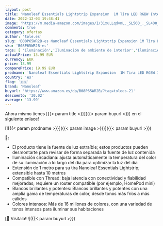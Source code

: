```yaml
---
layout: post
title: 'Nanoleaf Essentials Lightstrip Expansion  1M Tira LED RGBW Inteligente Adicional - Luces Led 16M Colores Thread y Bluetooth  Compatible con Google Home Apple  para Decoración Habitación y Gaming'
date: 2022-12-03 19:48:41
image: 'https://m.media-amazon.com/images/I/31xuLLqdvmL._SL500_._SL400_.jpg'
comments: true
category: ofertas
author: 'tole.es'
slug: 'B08P65WR2B-es Nanoleaf Essentials Lightstrip Expansion 1M Tira LED RGBW...'
sku: 'B08P65WR2B-es'
tags: [ 'Iluminación','Iluminación de ambiente de interior','Iluminación de interior','Iluminación decorativa y para usos específicos de interior','apple','nanoleaf','🇪🇸', ]
actualPrice: 13.99 EUR
currency: EUR
price: 13.99
comparePrice: 19.99 EUR
prodname: 'Nanoleaf Essentials Lightstrip Expansion  1M Tira LED RGBW Inteligente Adicional - Luces Led 16M Colores Thread y Bluetooth  Compatible con Google Home Apple  para Decoración Habitación y Gaming'
country: 'es'
flag: '🇪🇸'
brand: 'Nanoleaf'
buyurl: 'https://www.amazon.es/dp/B08P65WR2B/?tag=tolees-21'
descuento: '30.02'
average: '13.99'
---
```


Ahora mismo tienes [{{< param title >}}]({{< param buyurl >}}) en el siguiente enlace!

[![{{< param prodname >}}]({{< param image >}})]({{< param buyurl >}})

🔎:

- El producto tiene la fuente de luz extraíble; estos productos pueden desmontarte para revisar de forma separada la fuente de luz contenida
- Iluminación circadiana: ajusta automáticamente la temperatura del color de su iluminación a lo largo del día para optimizar la luz del día
- Extensión de 1 metro para su tira Nanoleaf Essentials Lightstrip; extensible hasta 10 metros
- Compatible con Thread: baja latencia con conectividad y fiabilidad mejoradas; requiere un router compatible (por ejemplo, HomePod mini)
- Blancos brillantes y potentes: Blancos brillantes y potentes con una amplia gama de temperaturas de color, desde tonos más fríos a más cálidos
- Colores intensos: Más de 16 millones de colores, con una variedad de tonos intensos para iluminar sus habitaciones

[🛒 Visítala!!!]({{< param buyurl >}})
